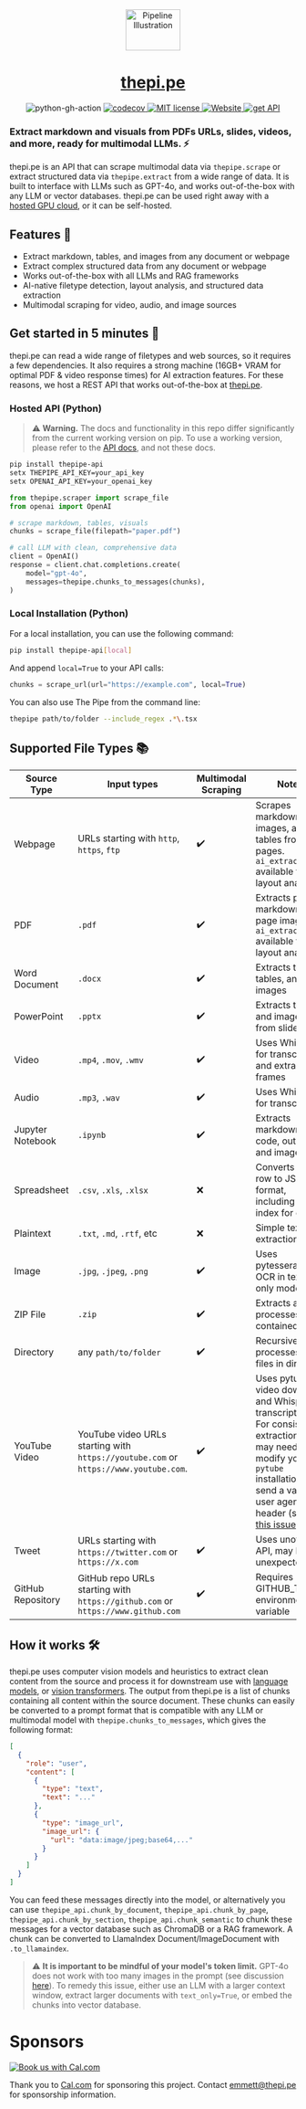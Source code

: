 <div align="center">
  <a href="https://thepi.pe/">
    <img src="https://rpnutzemutbrumczwvue.supabase.co/storage/v1/object/public/assets/pipeline_small%20(1).png" alt="Pipeline Illustration" style="width:96px; height:72px; vertical-align:middle;">
    <h1>thepi.pe</h1>
  </a>
  <a>
    <img src="https://github.com/emcf/thepipe/actions/workflows/python-ci.yml/badge.svg" alt="python-gh-action">
  </a>
    <a href="https://codecov.io/gh/emcf/thepipe">
    <img src="https://codecov.io/gh/emcf/thepipe/graph/badge.svg?token=OE7CUEFUL9" alt="codecov">
  </a>
  <a href="https://raw.githubusercontent.com/emcf/thepipe/main/LICENSE">
    <img src="https://img.shields.io/badge/license-MIT-green" alt="MIT license">
  </a>
  <a href="https://thepi.pe/">
    <img src="https://img.shields.io/website?url=https%3A%2F%2Fthepipe.up.railway.app%2F&label=API%20status" alt="Website">
  </a>
  <a href="https://thepi.pe/">
    <img src="https://img.shields.io/badge/API-access-blue" alt="get API">
  </a>
</div>

### Extract markdown and visuals from PDFs URLs, slides, videos, and more, ready for multimodal LLMs. ⚡

thepi.pe is an API that can scrape multimodal data via `thepipe.scrape` or extract structured data via `thepipe.extract` from a wide range of data. It is built to interface with LLMs such as GPT-4o, and works out-of-the-box with any LLM or vector databases. thepi.pe can be used right away with a [hosted GPU cloud](https://thepi.pe), or it can be self-hosted.

## Features 🌟

- Extract markdown, tables, and images from any document or webpage
- Extract complex structured data from any document or webpage
- Works out-of-the-box with all LLMs and RAG frameworks
- AI-native filetype detection, layout analysis, and structured data extraction
- Multimodal scraping for video, audio, and image sources

## Get started in 5 minutes  🚀

thepi.pe can read a wide range of filetypes and web sources, so it requires a few dependencies. It also requires a strong machine (16GB+ VRAM for optimal PDF & video response times) for AI extraction features. For these reasons, we host a REST API that works out-of-the-box at [thepi.pe](https://thepi.pe).

### Hosted API (Python)

> ⚠️ **Warning.**
The docs and functionality in this repo differ significantly from the current working version on pip. To use a working version, please refer to the [API docs](https://thepi.pe/docs), and not these docs.

```bash
pip install thepipe-api
setx THEPIPE_API_KEY=your_api_key
setx OPENAI_API_KEY=your_openai_key
```

```python
from thepipe.scraper import scrape_file
from openai import OpenAI

# scrape markdown, tables, visuals
chunks = scrape_file(filepath="paper.pdf")

# call LLM with clean, comprehensive data
client = OpenAI()
response = client.chat.completions.create(
    model="gpt-4o",
    messages=thepipe.chunks_to_messages(chunks),
)
```

### Local Installation (Python)

For a local installation, you can use the following command:

```bash
pip install thepipe-api[local]
```

And append `local=True` to your API calls:

```python
chunks = scrape_url(url="https://example.com", local=True)
```

You can also use The Pipe from the command line:
```bash
thepipe path/to/folder --include_regex .*\.tsx
```

## Supported File Types 📚

| Source Type              | Input types                                                    | Multimodal Scraping | Notes |
|--------------------------|----------------------------------------------------------------|---------------------|----------------------|
| Webpage                  | URLs starting with `http`, `https`, `ftp`                      | ✔️                  | Scrapes markdown, images, and tables from web pages. `ai_extraction` available for AI layout analysis |
| PDF                      | `.pdf`                                                          | ✔️                  | Extracts page markdown and page images. `ai_extraction` available for AI layout analysis |
| Word Document  | `.docx`                                                         | ✔️                  | Extracts text, tables, and images |
| PowerPoint     | `.pptx`                                                         | ✔️                  | Extracts text and images from slides |
| Video                    | `.mp4`, `.mov`, `.wmv`                                          | ✔️                  | Uses Whisper for transcription and extracts frames |
| Audio                    | `.mp3`, `.wav`                                                  | ✔️                  | Uses Whisper for transcription |
| Jupyter Notebook         | `.ipynb`                                                        | ✔️                  | Extracts markdown, code, outputs, and images |
| Spreadsheet              | `.csv`, `.xls`, `.xlsx`                                         | ❌                  | Converts each row to JSON format, including row index for each |
| Plaintext                | `.txt`, `.md`, `.rtf`, etc                                      | ❌                  | Simple text extraction |
| Image                    | `.jpg`, `.jpeg`, `.png`                                    | ✔️                  | Uses pytesseract for OCR in text-only mode |
| ZIP File                 | `.zip`                                                          | ✔️                  | Extracts and processes contained files |
| Directory                | any `path/to/folder`                                            | ✔️                  | Recursively processes all files in directory |
| YouTube Video            | YouTube video URLs starting with `https://youtube.com` or `https://www.youtube.com`.  | ✔️   | Uses pytube for video download and Whisper for transcription. For consistent extraction, you may need to modify your `pytube` installation to send a valid user agent header (see [this issue](https://github.com/pytube/pytube/issues/399)). |
| Tweet                    | URLs starting with `https://twitter.com` or `https://x.com`    | ✔️                  | Uses unofficial API, may break unexpectedly |
| GitHub Repository        | GitHub repo URLs starting with `https://github.com` or `https://www.github.com` | ✔️       | Requires GITHUB_TOKEN environment variable |

## How it works 🛠️

thepi.pe uses computer vision models and heuristics to extract clean content from the source and process it for downstream use with [language models](https://en.wikipedia.org/wiki/Large_language_model), or [vision transformers](https://en.wikipedia.org/wiki/Vision_transformer). The output from thepi.pe is a list of chunks containing all content within the source document. These chunks can easily be converted to a prompt format that is compatible with any LLM or multimodal model with `thepipe.chunks_to_messages`, which gives the following format:
```json
[
  {
    "role": "user",
    "content": [
      {
        "type": "text",
        "text": "..."
      },
      {
        "type": "image_url",
        "image_url": {
          "url": "data:image/jpeg;base64,..."
        }
      }
    ]
  }
]
```

You can feed these messages directly into the model, or alternatively you can use `thepipe_api.chunk_by_document`, `thepipe_api.chunk_by_page`, `thepipe_api.chunk_by_section`, `thepipe_api.chunk_semantic` to chunk these messages for a vector database such as ChromaDB or a RAG framework. A chunk can be converted to LlamaIndex Document/ImageDocument with `.to_llamaindex`.

> ⚠️ **It is important to be mindful of your model's token limit.**
GPT-4o does not work with too many images in the prompt (see discussion [here](https://community.openai.com/t/gpt-4-vision-maximum-amount-of-images/573110/6)). To remedy this issue, either use an LLM with a larger context window, extract larger documents with `text_only=True`, or embed the chunks into vector database.

# Sponsors

<a href="https://cal.com/emmett-mcf/30min"><img alt="Book us with Cal.com" src="https://cal.com/book-with-cal-dark.svg" /></a>

Thank you to [Cal.com](https://cal.com/) for sponsoring this project. Contact emmett@thepi.pe for sponsorship information.
